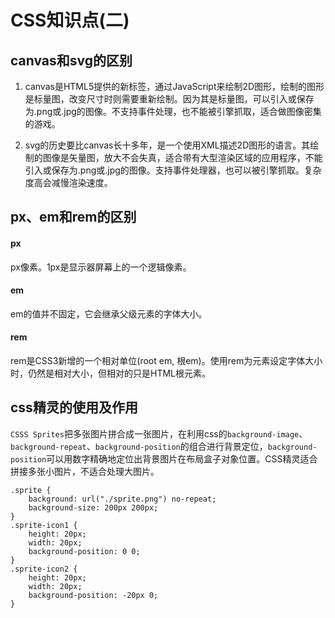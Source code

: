 # CSS知识点(二)

## canvas和svg的区别

1. canvas是HTML5提供的新标签，通过JavaScript来绘制2D图形，绘制的图形是标量图，改变尺寸时则需要重新绘制。因为其是标量图，可以引入或保存为.png或.jpg的图像。不支持事件处理，也不能被引擎抓取，适合做图像密集的游戏。

2. svg的历史要比canvas长十多年，是一个使用XML描述2D图形的语言。其绘制的图像是矢量图，放大不会失真，适合带有大型渲染区域的应用程序，不能引入或保存为.png或.jpg的图像。支持事件处理器，也可以被引擎抓取。复杂度高会减慢渲染速度。

## px、em和rem的区别

#### px

px像素。1px是显示器屏幕上的一个逻辑像素。

#### em

em的值并不固定，它会继承父级元素的字体大小。

#### rem

rem是CSS3新增的一个相对单位(root em, 根em)。使用rem为元素设定字体大小时，仍然是相对大小，但相对的只是HTML根元素。

## css精灵的使用及作用

`CSSS Sprites`把多张图片拼合成一张图片，在利用css的`background-image`、`background-repeat`、`background-position`的组合进行背景定位，`background-position`可以用数字精确地定位出背景图片在布局盒子对象位置。CSS精灵适合拼接多张小图片，不适合处理大图片。
```
.sprite {
    background: url("./sprite.png") no-repeat;
    background-size: 200px 200px;
}
.sprite-icon1 {
    height: 20px;
    width: 20px;
    background-position: 0 0;
}
.sprite-icon2 {
    height: 20px;
    width: 20px;
    background-position: -20px 0;
}
```
